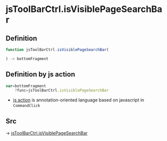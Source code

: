 # jsToolBarCtrl.isVisiblePageSearchBar

## Definition

```js.js
function jsToolBarCtrl.isVisiblePageSearchBar(

) -> bottomFragment
```


## Definition by js action

```js.js
var=bottomFragment
	?func=jsToolBarCtrl.isVisiblePageSearchBar

```

- [js action](#) is annotation-oriented language based on javascript in `CommandClick`



## Src

-> [jsToolBarCtrl.isVisiblePageSearchBar](https://github.com/puutaro/CommandClick/blob/master/app/src/main/java/com/puutaro/commandclick/fragment_lib/terminal_fragment/js_interface/system/JsToolBarCtrl.kt#L45)


